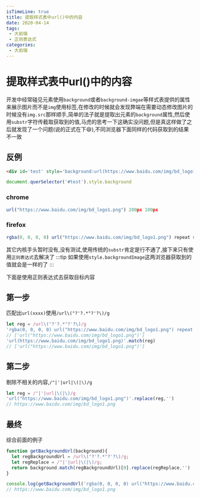 ```yaml
---
isTimeLine: true
title: 提取样式表中url()中的内容
date: 2020-04-14
tags:
 - 大前端
 - 正则表达式
categories:
 - 大前端
---
```

# 提取样式表中url()中的内容

开发中经常碰见元素使用``background``或者``background-imgae``等样式表提供的属性来展示图片而不是``img``使用标签,在修改的时候就会发现弊端在需要动态修改图片的时候没有``img.src``那样顺手,简单的法子就是提取出元素的``background``属性,然后使用``substr``字符传截取获取到的值,马虎的思考一下这确实没问题,但是真这样做了之后就发现了一个问题(说的正式在下:smile:),不同浏览器下面同样的代码获取到的结果不一致


## 反例
```html
<div id='test' style='background:url(https://www.baidu.com/img/bd_logo1.png) 200px 100px;width:200px;height:100px'></div>
```

```js
document.querSelector('#test').style.background
```
### chrome
```js
url("https://www.baidu.com/img/bd_logo1.png") 200px 100px
```
### firefox
```js
rgba(0, 0, 0, 0) url("https://www.baidu.com/img/bd_logo1.png") repeat scroll 200px 100px
```
其它内核手头暂时没有,没有测试,使用传统的``substr``肯定是行不通了,接下来只有使用``正则表达式``去解决了
:::tip
如果使用``style.backgroundImage``这两浏览器获取到的值就会是一样的了
:::

下面是使用正则表达式去获取目标内容

## 第一步
匹配出``url(xxxx)``使用``/url\("?'?.*"?'?\)/g``
```js
let reg = /url\("?'?.*"?'?\)/g
'rgba(0, 0, 0, 0) url("https://www.baidu.com/img/bd_logo1.png") repeat scroll 200px 100px'.match(reg)
// ['url("https://www.baidu.com/img/bd_logo1.png")']
'url(https://www.baidu.com/img/bd_logo1.png)'.match(reg)
// ['url("https://www.baidu.com/img/bd_logo1.png")']
```


## 第二步
剔除不相关的内容,`/"|'|url|\(|\)/g`
```js
let reg = /"|'|url|\(|\)/g
'url("https://www.baidu.com/img/bd_logo1.png")'.replace(reg,'')
// https://www.baidu.com/img/bd_logo1.png
```

## 最终
综合前面的例子
```js
function getBackgroundUrl(background){
  let regBackgroundUrl = /url\("?'?.*"?'?\)/g;
  let regReplace = /"|'|url|\(|\)/g;
  return background.match(regBackgroundUrl)[0].replace(regReplace,'')
}

console.log(getBackgroundUrl('rgba(0, 0, 0, 0) url("https://www.baidu.com/img/bd_logo1.png") repeat scroll 200px 100px'))
// https://www.baidu.com/img/bd_logo1.png
```

<comment/>